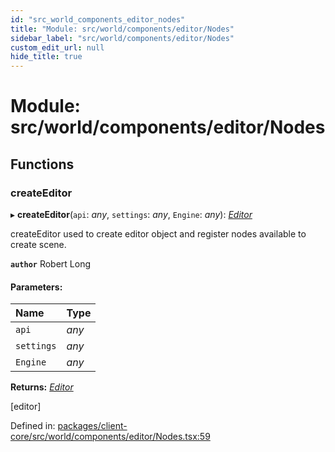 ```yaml
---
id: "src_world_components_editor_nodes"
title: "Module: src/world/components/editor/Nodes"
sidebar_label: "src/world/components/editor/Nodes"
custom_edit_url: null
hide_title: true
---
```


# Module: src/world/components/editor/Nodes

## Functions

### createEditor

▸ **createEditor**(`api`: *any*, `settings`: *any*, `Engine`: *any*): [*Editor*](../classes/src_world_components_editor_editor.editor.md)

createEditor used to create editor object and register nodes available to create scene.

**`author`** Robert Long

#### Parameters:

Name | Type |
:------ | :------ |
`api` | *any* |
`settings` | *any* |
`Engine` | *any* |

**Returns:** [*Editor*](../classes/src_world_components_editor_editor.editor.md)

[editor]

Defined in: [packages/client-core/src/world/components/editor/Nodes.tsx:59](https://github.com/xr3ngine/xr3ngine/blob/65dfcf39a/packages/client-core/src/world/components/editor/Nodes.tsx#L59)
